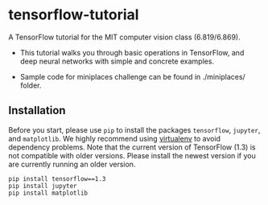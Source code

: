 # tensorflow-tutorial

A TensorFlow tutorial for the MIT computer vision class (6.819/6.869).

- This tutorial walks you through basic operations in TensorFlow, and deep neural networks with simple and concrete examples.

- Sample code for miniplaces challenge can be found in ./miniplaces/ folder.

## Installation

Before you start, please use `pip` to install the packages `tensorflow`, `jupyter`, and `matplotlib`. We highly recommend using [virtualenv](https://virtualenv.pypa.io/en/stable) to avoid dependency problems. Note that the current version of TensorFlow (1.3) is not compatible with older versions. Please install the newest version if you are currently running an older version.

    pip install tensorflow==1.3
    pip install jupyter
    pip install matplotlib

